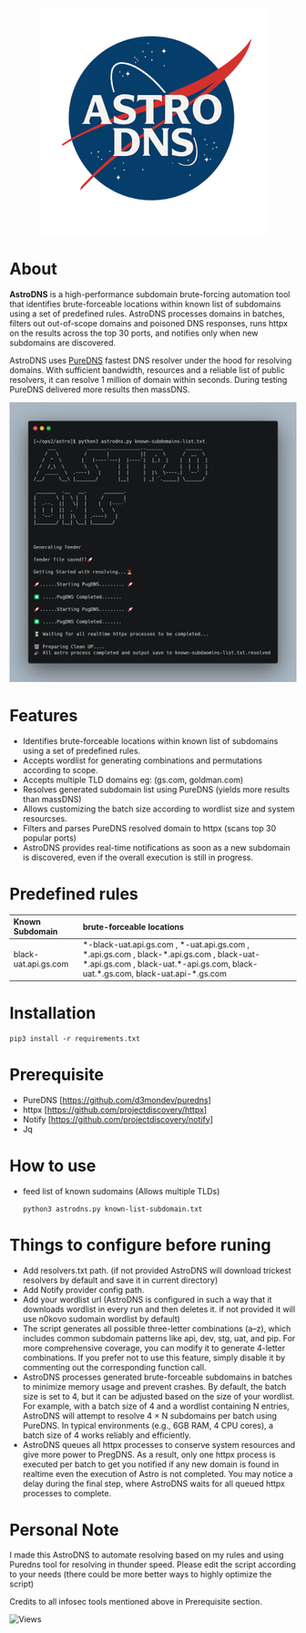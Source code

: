 <p align="center"><img src="AstroDNS1.png" width="400"></p>

# About
**AstroDNS** is a high-performance subdomain brute-forcing automation tool that identifies brute-forceable locations within known list of subdomains using a set of predefined rules. AstroDNS processes domains in batches, filters out out-of-scope domains and poisoned DNS responses, runs httpx on the results across the top 30 ports, and notifies only when new subdomains are discovered.

AstroDNS uses [PureDNS](https://github.com/d3mondev/puredns) fastest DNS resolver under the hood for resolving domains. With sufficient bandwidth, resources and a reliable list of public resolvers, it can resolve 1 million of domain within seconds. During testing PureDNS delivered more results then massDNS.

<p align="left"><img src="useage.png" width="700"></p>

# Features
 - Identifies brute-forceable locations within known list of subdomains using a set of predefined rules.
 - Accepts wordlist for generating combinations and permutations according to scope.
 - Accepts multiple TLD domains eg: (gs.com, goldman.com)
 - Resolves generated subdomain list using PureDNS (yields more results than massDNS)
 - Allows customizing the batch size according to wordlist size and system resourcses.
 - Filters and parses PureDNS resolved domain to httpx (scans top 30 popular ports)
 - AstroDNS provides real-time notifications as soon as a new subdomain is discovered, even if the overall execution is still in progress.

# Predefined rules

| Known Subdomain | brute-forceable locations |
| :------ | :------- 
| black-uat.api.gs.com  | \*-black-uat.api.gs.com , \*-uat.api.gs.com , \*.api.gs.com , black-\*.api.gs.com , black-uat-\*.api.gs.com , black-uat.\*-api.gs.com, black-uat.\*.gs.com, black-uat.api-\*.gs.com |

# Installation
```
pip3 install -r requirements.txt
```
# Prerequisite
 - PureDNS     [https://github.com/d3mondev/puredns]
 - httpx     [https://github.com/projectdiscovery/httpx]
 - Notify    [https://github.com/projectdiscovery/notify]
 - Jq


# How to use
- feed list of known sudomains (Allows multiple TLDs)
  
  ```
  python3 astrodns.py known-list-subdomain.txt
  ```
  
# Things to configure before runing
- Add resolvers.txt path. (if not provided AstroDNS will download trickest resolvers by default and save it in current directory)
- Add Notify provider config path.
- Add your wordlist url (AstroDNS is configured in such a way that it downloads wordlist in every run and then deletes it. if not provided it will use n0kovo sudomain wordlist by default)
- The script generates all possible three-letter combinations (a–z), which includes common subdomain patterns like api, dev, stg, uat, and pip. For more comprehensive coverage, you can modify it to generate 4-letter combinations. If you prefer not to use this feature, simply disable it by commenting out the corresponding function call.
- AstroDNS processes generated brute-forceable subdomains in batches to minimize memory usage and prevent crashes. By default, the batch size is set to 4, but it can be adjusted based on the size of your wordlist. For example, with a batch size of 4 and a wordlist containing N entries, AstroDNS will attempt to resolve 4 × N subdomains per batch using PureDNS. In typical environments (e.g., 6GB RAM, 4 CPU cores), a batch size of 4 works reliably and efficiently.
- AstroDNS queues all httpx processes to conserve system resources and give more power to PregDNS. As a result, only one httpx process is executed per batch to get you notified if any new domain is found in realtime even the execution of Astro is not completed. You may notice a delay during the final step, where AstroDNS waits for all queued httpx processes to complete.

# Personal Note
I made this AstroDNS to automate resolving based on my rules and using Puredns tool for resolving in thunder speed. Please edit the script according to your needs (there could be more better ways to highly optimize the script)

Credits to all infosec tools mentioned above in Prerequisite section.

![Views](https://komarev.com/ghpvc/?username=0xAkashsky&repo=AstroDNS)

